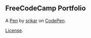 FreeCodeCamp Portfolio
----------------------


A [Pen](https://codepen.io/SrikarNanduri/pen/WZKRXO) by [srikar](https://codepen.io/SrikarNanduri) on [CodePen](https://codepen.io).

[License](https://codepen.io/SrikarNanduri/pen/WZKRXO/license).
